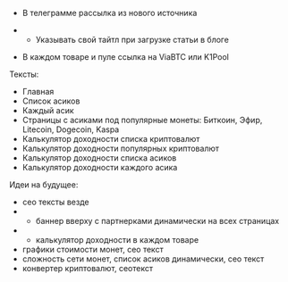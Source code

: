 - В телеграмме рассылка из нового источника
- + Указывать свой тайтл при загрузке статьи в блоге

- В каждом товаре и пуле ссылка на ViaBTC или K1Pool

Тексты:
- Главная
- Список асиков
- Каждый асик
- Страницы с асиками под популярные монеты: Биткоин, Эфир, Litecoin, Dogecoin, Kaspa
- Калькулятор доходности списка криптовалют
- Калькулятор доходности популярных криптовалют
- Калькулятор доходности списка асиков
- Калькулятор доходности каждого асика

Идеи на будущее:
- сео тексты везде
- - баннер вверху с партнерками динамически на всех страницах
- + калькулятор доходности в каждом товаре
- графики стоимости монет, сео текст
- сложность сети монет, список асиков динамически, сео текст
- конвертер криптовалют, сеотекст